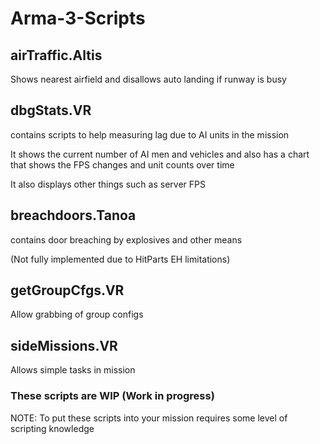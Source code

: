 # Arma-3-Scripts

## <b>airTraffic.Altis</b> 

Shows nearest airfield and disallows auto landing if runway is busy


## <b>dbgStats.VR</b> 

contains scripts to help measuring lag due to AI units in the mission

It shows the current number of AI men and vehicles and also has a chart that shows the FPS changes and unit counts over time

It also displays other things such as server FPS




## <b>breachdoors.Tanoa</b> 

contains door breaching by explosives and other means

(Not fully implemented due to HitParts EH limitations)


## <b>getGroupCfgs.VR</b>

Allow grabbing of group configs


## <b>sideMissions.VR</b>

Allows simple tasks in mission


### These scripts are WIP (Work in progress) 

NOTE: To put these scripts into your mission requires some level of scripting knowledge

